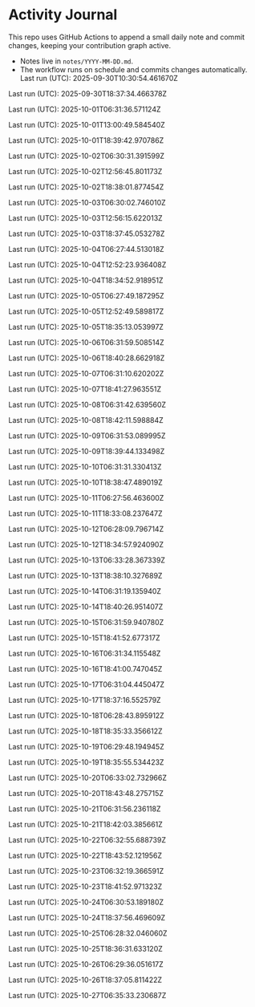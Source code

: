 # Activity Journal

This repo uses GitHub Actions to append a small daily note and commit changes, keeping your contribution graph active.

- Notes live in `notes/YYYY-MM-DD.md`.
- The workflow runs on schedule and commits changes automatically.
Last run (UTC): 2025-09-30T10:30:54.461670Z

Last run (UTC): 2025-09-30T18:37:34.466378Z

Last run (UTC): 2025-10-01T06:31:36.571124Z

Last run (UTC): 2025-10-01T13:00:49.584540Z

Last run (UTC): 2025-10-01T18:39:42.970786Z

Last run (UTC): 2025-10-02T06:30:31.391599Z

Last run (UTC): 2025-10-02T12:56:45.801173Z

Last run (UTC): 2025-10-02T18:38:01.877454Z

Last run (UTC): 2025-10-03T06:30:02.746010Z

Last run (UTC): 2025-10-03T12:56:15.622013Z

Last run (UTC): 2025-10-03T18:37:45.053278Z

Last run (UTC): 2025-10-04T06:27:44.513018Z

Last run (UTC): 2025-10-04T12:52:23.936408Z

Last run (UTC): 2025-10-04T18:34:52.918951Z

Last run (UTC): 2025-10-05T06:27:49.187295Z

Last run (UTC): 2025-10-05T12:52:49.589817Z

Last run (UTC): 2025-10-05T18:35:13.053997Z

Last run (UTC): 2025-10-06T06:31:59.508514Z

Last run (UTC): 2025-10-06T18:40:28.662918Z

Last run (UTC): 2025-10-07T06:31:10.620202Z

Last run (UTC): 2025-10-07T18:41:27.963551Z

Last run (UTC): 2025-10-08T06:31:42.639560Z

Last run (UTC): 2025-10-08T18:42:11.598884Z

Last run (UTC): 2025-10-09T06:31:53.089995Z

Last run (UTC): 2025-10-09T18:39:44.133498Z

Last run (UTC): 2025-10-10T06:31:31.330413Z

Last run (UTC): 2025-10-10T18:38:47.489019Z

Last run (UTC): 2025-10-11T06:27:56.463600Z

Last run (UTC): 2025-10-11T18:33:08.237647Z

Last run (UTC): 2025-10-12T06:28:09.796714Z

Last run (UTC): 2025-10-12T18:34:57.924090Z

Last run (UTC): 2025-10-13T06:33:28.367339Z

Last run (UTC): 2025-10-13T18:38:10.327689Z

Last run (UTC): 2025-10-14T06:31:19.135940Z

Last run (UTC): 2025-10-14T18:40:26.951407Z

Last run (UTC): 2025-10-15T06:31:59.940780Z

Last run (UTC): 2025-10-15T18:41:52.677317Z

Last run (UTC): 2025-10-16T06:31:34.115548Z

Last run (UTC): 2025-10-16T18:41:00.747045Z

Last run (UTC): 2025-10-17T06:31:04.445047Z

Last run (UTC): 2025-10-17T18:37:16.552579Z

Last run (UTC): 2025-10-18T06:28:43.895912Z

Last run (UTC): 2025-10-18T18:35:33.356612Z

Last run (UTC): 2025-10-19T06:29:48.194945Z

Last run (UTC): 2025-10-19T18:35:55.534423Z

Last run (UTC): 2025-10-20T06:33:02.732966Z

Last run (UTC): 2025-10-20T18:43:48.275715Z

Last run (UTC): 2025-10-21T06:31:56.236118Z

Last run (UTC): 2025-10-21T18:42:03.385661Z

Last run (UTC): 2025-10-22T06:32:55.688739Z

Last run (UTC): 2025-10-22T18:43:52.121956Z

Last run (UTC): 2025-10-23T06:32:19.366591Z

Last run (UTC): 2025-10-23T18:41:52.971323Z

Last run (UTC): 2025-10-24T06:30:53.189180Z

Last run (UTC): 2025-10-24T18:37:56.469609Z

Last run (UTC): 2025-10-25T06:28:32.046060Z

Last run (UTC): 2025-10-25T18:36:31.633120Z

Last run (UTC): 2025-10-26T06:29:36.051617Z

Last run (UTC): 2025-10-26T18:37:05.811422Z

Last run (UTC): 2025-10-27T06:35:33.230687Z
